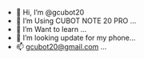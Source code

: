 - 👋 Hi, I’m @gcubot20
- 👀 I’m Using CUBOT NOTE 20 PRO ...
- 🌱 I’m Want to learn ...
- 💞️ I’m looking update for my phone...
- 📫 gcubot20@gmail.com ...

<!---
gcubot20/gcubot20 is a ✨ special ✨ repository because its `README.md` (this file) appears on your GitHub profile.
You can click the Preview link to take a look at your changes.
--->
